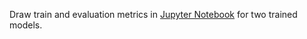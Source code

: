 
Draw train and evaluation metrics in [Jupyter Notebook](../../../features/visualization_jupyter-notebook.md) for two trained models.
